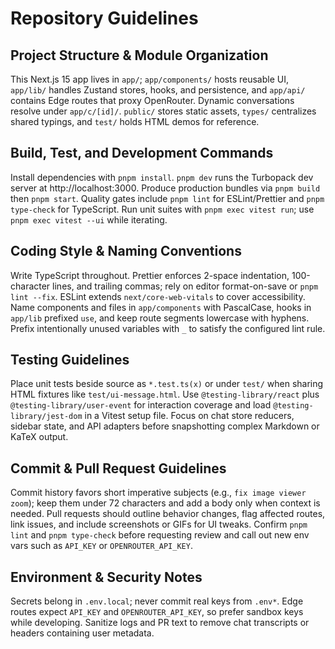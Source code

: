 # Repository Guidelines

## Project Structure & Module Organization
This Next.js 15 app lives in `app/`; `app/components/` hosts reusable UI, `app/lib/` handles Zustand stores, hooks, and persistence, and `app/api/` contains Edge routes that proxy OpenRouter. Dynamic conversations resolve under `app/c/[id]/`. `public/` stores static assets, `types/` centralizes shared typings, and `test/` holds HTML demos for reference.

## Build, Test, and Development Commands
Install dependencies with `pnpm install`. `pnpm dev` runs the Turbopack dev server at http://localhost:3000. Produce production bundles via `pnpm build` then `pnpm start`. Quality gates include `pnpm lint` for ESLint/Prettier and `pnpm type-check` for TypeScript. Run unit suites with `pnpm exec vitest run`; use `pnpm exec vitest --ui` while iterating.

## Coding Style & Naming Conventions
Write TypeScript throughout. Prettier enforces 2-space indentation, 100-character lines, and trailing commas; rely on editor format-on-save or `pnpm lint --fix`. ESLint extends `next/core-web-vitals` to cover accessibility. Name components and files in `app/components` with PascalCase, hooks in `app/lib` prefixed `use`, and keep route segments lowercase with hyphens. Prefix intentionally unused variables with `_` to satisfy the configured lint rule.

## Testing Guidelines
Place unit tests beside source as `*.test.ts(x)` or under `test/` when sharing HTML fixtures like `test/ui-message.html`. Use `@testing-library/react` plus `@testing-library/user-event` for interaction coverage and load `@testing-library/jest-dom` in a Vitest setup file. Focus on chat store reducers, sidebar state, and API adapters before snapshotting complex Markdown or KaTeX output.

## Commit & Pull Request Guidelines
Commit history favors short imperative subjects (e.g., `fix image viewer zoom`); keep them under 72 characters and add a body only when context is needed. Pull requests should outline behavior changes, flag affected routes, link issues, and include screenshots or GIFs for UI tweaks. Confirm `pnpm lint` and `pnpm type-check` before requesting review and call out new env vars such as `API_KEY` or `OPENROUTER_API_KEY`.

## Environment & Security Notes
Secrets belong in `.env.local`; never commit real keys from `.env*`. Edge routes expect `API_KEY` and `OPENROUTER_API_KEY`, so prefer sandbox keys while developing. Sanitize logs and PR text to remove chat transcripts or headers containing user metadata.
